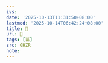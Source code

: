 ```yaml
---
ivs:
date: '2025-10-13T11:31:50+08:00'
lastmod: '2025-10-14T06:42:24+08:00'
title: 󰪴
url: 󰪴
tags: [菑]
src: GHZR
note:
---
```

